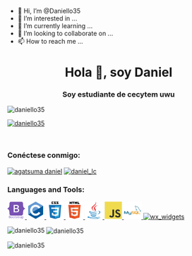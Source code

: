 - 👋 Hi, I’m @Daniello35
- 👀 I’m interested in ...
- 🌱 I’m currently learning ...
- 💞️ I’m looking to collaborate on ...
- 📫 How to reach me ...
<h1 align="center">Hola 👋, soy Daniel</h1>
<h3 align="center">Soy estudiante de cecytem uwu</h3>

<p align="left"> <img src= "https://komarev.com/ghpvc/?username=daniello35&label=Profile%20views&color=0e75b6&style=flat" alt="daniello35" /> </p>

<p align="left"> <a href="https: //github.com/ryo-ma/github-profile-trofeo"><img src="https://github-perfil-trofeo.vercel.app/?username=daniello35" alt="daniello35" /></ a> </p>

<p align="left"> <a href="https://twitter.com/" target="blank"><img src="https://img.shields.io/twitter /seguir/?logo=twitter&style=para-la-insignia"alt="" /></a> </p>

<h3 align="left">Conéctese conmigo:</h3>
<p align="left">
<a href="https://fb.com/agatsuma daniel" target="blank"><img align="center" src="https://raw.githubusercontent.com/rahuldkjain/github-profile-readme-generator/master/src/images/icons/Social/facebook.svg" alt="agatsuma daniel" height="30" width="40" /></a>
<a href="https://instagram.com/daniel_lc" target="blank"><img align="center" src="https://raw.githubusercontent.com/rahuldkjain/github-profile-readme-generator/master/src/images/icons/Social/instagram.svg" alt="daniel_lc" height="30" width="40" /></a>
</p>

<h3 align="left">Languages and Tools:</h3>
<p align="left"> <a href="https://getbootstrap.com" target="_blank" rel="noreferrer"> <img src="https://raw.githubusercontent.com/devicons/devicon/master/icons/bootstrap/bootstrap-plain-wordmark.svg" alt="bootstrap" width="40" height="40"/> </a> <a href="https://www.cprogramming.com/" target="_blank" rel="noreferrer"> <img src="https://raw.githubusercontent.com/devicons/devicon/master/icons/c/c-original.svg" alt="c" width="40" height="40"/> </a> <a href="https://www.w3schools.com/css/" target="_blank" rel="noreferrer"> <img src="https://raw.githubusercontent.com/devicons/devicon/master/icons/css3/css3-original-wordmark.svg" alt="css3" width="40" height="40"/> </a> <a href="https://www.w3.org/html/" target="_blank" rel="noreferrer"> <img src="https://raw.githubusercontent.com/devicons/devicon/master/icons/html5/html5-original-wordmark.svg" alt="html5" width="40" height="40"/> </a> <a href="https://www.java.com" target="_blank" rel="noreferrer"> <img src="https://raw.githubusercontent.com/devicons/devicon/master/icons/java/java-original.svg" alt="java" width="40" height="40"/> </a> <a href="https://developer.mozilla.org/en-US/docs/Web/JavaScript" target="_blank" rel="noreferrer"> <img src="https://raw.githubusercontent.com/devicons/devicon/master/icons/javascript/javascript-original.svg" alt="javascript" width="40" height="40"/> </a> <a href="https://www.mysql.com/" target="_blank" rel="noreferrer"> <img src="https://raw.githubusercontent.com/devicons/devicon/master/icons/mysql/mysql-original-wordmark.svg" alt="mysql" width="40" height="40"/> </a> <a href="https://www.wxwidgets.org/" target="_blank" rel="noreferrer"> <img src="https://upload.wikimedia.org/wikipedia/commons/b/bb/WxWidgets.svg" alt="wx_widgets" width="40" height="40"/> </a> </p>

<p><img align="left" src="https://github-readme-stats.vercel.app/api/top-langs?username=daniello35&show_icons=true&locale=en&layout=compact" alt="daniello35" /></p>

<p>&nbsp;<img align="center" src="https://github-readme-stats.vercel.app/api?username=daniello35&show_icons=true&locale=en" alt="daniello35" /></p>

<p><img align="center" src="https://github-readme-streak-stats.herokuapp.com/?user=daniello35&" alt="daniello35" /></p>
